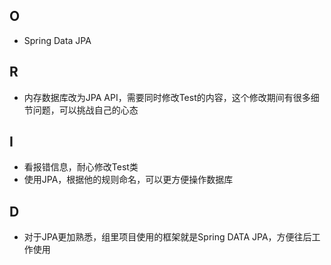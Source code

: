 ## O
- Spring Data JPA

## R
- 内存数据库改为JPA API，需要同时修改Test的内容，这个修改期间有很多细节问题，可以挑战自己的心态

## I
- 看报错信息，耐心修改Test类
- 使用JPA，根据他的规则命名，可以更方便操作数据库

## D
- 对于JPA更加熟悉，组里项目使用的框架就是Spring DATA JPA，方便往后工作使用